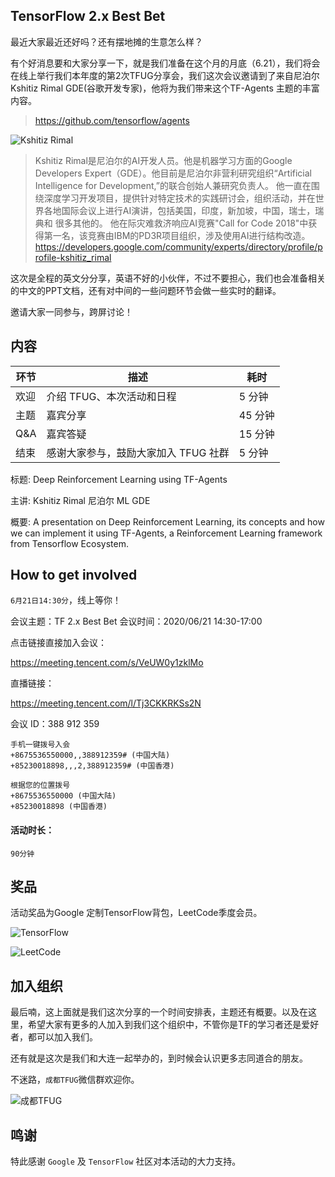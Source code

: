 

## TensorFlow 2.x Best Bet
最近大家最近还好吗？还有摆地摊的生意怎么样？

有个好消息要和大家分享一下，就是我们准备在这个月的月底（6.21），我们将会在线上举行我们本年度的第2次TFUG分享会，我们这次会议邀请到了来自尼泊尔 Kshitiz Rimal GDE(谷歌开发专家)，他将为我们带来这个TF-Agents 主题的丰富内容。
>https://github.com/tensorflow/agents


![Kshitiz Rimal](https://gitee.com/chasays/mdPic/raw/master/uPic/vnyWOc.jpg)


>Kshitiz Rimal是尼泊尔的AI开发人员。他是机器学习方面的Google Developers Expert（GDE）。他目前是尼泊尔非营利研究组织“Artificial Intelligence for Development,”的联合创始人兼研究负责人。
他一直在围绕深度学习开发项目，提供针对特定技术的实践研讨会，组织活动，并在世界各地国际会议上进行AI演讲，包括美国，印度，新加坡，中国，瑞士，瑞典和 很多其他的。
他在际灾难救济响应AI竞赛"Call for Code 2018"中获得第一名，该竞赛由IBM的PD3R项目组织，涉及使用AI进行结构改造。
https://developers.google.com/community/experts/directory/profile/profile-kshitiz_rimal

这次是全程的英文分分享，英语不好的小伙伴，不过不要担心，我们也会准备相关的中文的PPT文档，还有对中间的一些问题环节会做一些实时的翻译。

邀请大家一同参与，跨屏讨论！ 



## 内容

|环节 |描述 |耗时|
|-- |-- |-- |
欢迎|介绍 TFUG、本次活动和日程|5 分钟
主题|嘉宾分享|45 分钟|
Q&A|嘉宾答疑|15 分钟|
结束|感谢大家参与，鼓励大家加入 TFUG 社群|5 分钟|

标题: Deep Reinforcement Learning using TF-Agents

主讲: Kshitiz Rimal 尼泊尔 ML GDE

概要: A presentation on Deep Reinforcement Learning, its concepts and how we can implement it using TF-Agents, a Reinforcement Learning framework from Tensorflow Ecosystem.


## How to get involved

`6月21日14:30分`，线上等你！

会议主题：TF 2.x Best Bet
会议时间：2020/06/21 14:30-17:00

点击链接直接加入会议：

https://meeting.tencent.com/s/VeUW0y1zklMo

直播链接：

https://meeting.tencent.com/l/Tj3CKKRKSs2N

会议 ID：388 912 359

```
手机一键拨号入会
+8675536550000,,388912359# (中国大陆)
+85230018898,,,2,388912359# (中国香港)

根据您的位置拨号
+8675536550000 (中国大陆)
+85230018898 (中国香港)
```



#### 活动时长：
`90分钟`



## 奖品
活动奖品为Google 定制TensorFlow背包，LeetCode季度会员。

![TensorFlow](https://gitee.com/chasays/mdPic/raw/master/uPic/C5TPZC.jpg)

![LeetCode](https://gitee.com/chasays/mdPic/raw/master/uPic/TF92xg.jpg)

## 加入组织

最后喃，这上面就是我们这次分享的一个时间安排表，主题还有概要。以及在这里，希望大家有更多的人加入到我们这个组织中，不管你是TF的学习者还是爱好者，都可以加入我们。

还有就是这次是我们和大连一起举办的，到时候会认识更多志同道合的朋友。

不迷路，`成都TFUG`微信群欢迎你。

![成都TFUG](https://gitee.com/chasays/mdPic/raw/master/uPic/pSRxKk.png)

## 鸣谢
特此感谢 `Google` 及 `TensorFlow` 社区对本活动的大力支持。


